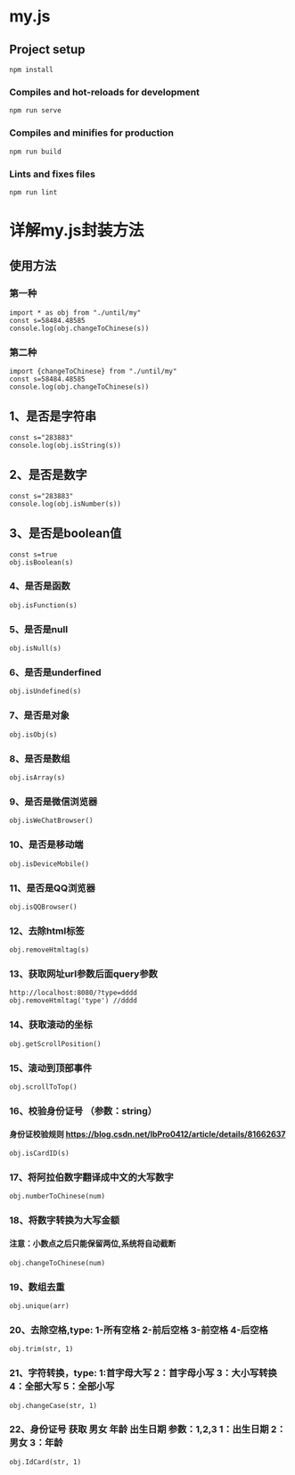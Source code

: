 # my.js

## Project setup
```
npm install
```

### Compiles and hot-reloads for development
```
npm run serve
```

### Compiles and minifies for production
```
npm run build
```

### Lints and fixes files
```
npm run lint
```

# 详解my.js封装方法
## 使用方法
### 第一种
```
import * as obj from "./until/my"
const s=58484.48585
console.log(obj.changeToChinese(s))
```
### 第二种
```
import {changeToChinese} from "./until/my"
const s=58484.48585
console.log(obj.changeToChinese(s))
```

## 1、是否是字符串
```
const s="283883"
console.log(obj.isString(s))
```
## 2、是否是数字
```
const s="283883"
console.log(obj.isNumber(s))
```
## 3、是否是boolean值
```
const s=true
obj.isBoolean(s)
```
### 4、是否是函数
```
obj.isFunction(s)
```
### 5、是否是null
```
obj.isNull(s)
```
### 6、是否是underfined
```
obj.isUndefined(s)
```
### 7、是否是对象
```
obj.isObj(s)
```
### 8、是否是数组
```
obj.isArray(s)
```
### 9、是否是微信浏览器
```
obj.isWeChatBrowser()
```
### 10、是否是移动端
```
obj.isDeviceMobile()
```
### 11、是否是QQ浏览器
```
obj.isQQBrowser()
```
### 12、去除html标签
```
obj.removeHtmltag(s)
```
### 13、获取网址url参数后面query参数 
```
http://localhost:8080/?type=dddd
obj.removeHtmltag('type') //dddd
```
### 14、获取滚动的坐标
```
obj.getScrollPosition()
```
### 15、滚动到顶部事件
```
obj.scrollToTop()
```
### 16、校验身份证号 （参数：string）
#### 身份证校验规则 https://blog.csdn.net/lbPro0412/article/details/81662637
```
obj.isCardID(s)
```
### 17、将阿拉伯数字翻译成中文的大写数字
```
obj.numberToChinese(num)
```
### 18、将数字转换为大写金额
#### 注意：小数点之后只能保留两位,系统将自动截断
```
obj.changeToChinese(num)
```
### 19、数组去重
```
obj.unique(arr)
```
### 20、去除空格,type: 1-所有空格 2-前后空格 3-前空格 4-后空格
```
obj.trim(str, 1)
```
### 21、字符转换，type: 1:首字母大写 2：首字母小写 3：大小写转换 4：全部大写 5：全部小写
```
obj.changeCase(str, 1)
```
### 22、身份证号 获取 男女 年龄 出生日期 参数：1,2,3 1：出生日期 2：男女 3：年龄
```
obj.IdCard(str, 1)
```




















